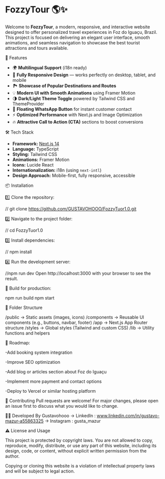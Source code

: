 # FozzyTour 🌎✨

Welcome to **FozzyTour**, a modern, responsive, and interactive website designed to offer personalized travel experiences in Foz do Iguaçu, Brazil.
This project is focused on delivering an elegant user interface, smooth animations, and seamless navigation to showcase the best tourist attractions and tours available.

🚀 Features

- 🌍 **Multilingual Support** (i18n ready)
- 🎨 **Fully Responsive Design** — works perfectly on desktop, tablet, and mobile
- 🏞️ **Showcase of Popular Destinations and Routes**
- 💡 **Modern UI with Smooth Animations** using Framer Motion
- 🌗 **Dark/Light Theme Toggle** powered by Tailwind CSS and ThemeProvider
- 💬 **Floating WhatsApp Button** for instant customer contact
- ⚡ **Optimized Performance** with Next.js and Image Optimization
- 🔥 **Attractive Call to Action (CTA)** sections to boost conversions

🛠️ Tech Stack

- **Framework:** [Next.js 14](https://nextjs.org/)
- **Language:** TypeScript
- **Styling:** Tailwind CSS
- **Animations:** Framer Motion
- **Icons:** Lucide React
- **Internationalization:** i18n (using `next-intl`)
- **Design Approach:** Mobile-first, fully responsive, accessible

📦 Installation

1️⃣ Clone the repository:

// git clone https://github.com/GUSTAVOHOOO/FozzyTuor1.0.git

2️⃣ Navigate to the project folder:

// cd FozzyTuor1.0

3️⃣ Install dependencies:

// npm install

4️⃣ Run the development server:

//npm run dev
  Open http://localhost:3000 with your browser to see the result.

🔧 Build for production:

npm run build
npm start

📁 Folder Structure

/public         → Static assets (images, icons)
/components     → Reusable UI components (e.g., buttons, navbar, footer)
/app            → Next.js App Router structure
/styles         → Global styles (Tailwind and custom CSS)
/lib            → Utility functions and helpers


🌟 Roadmap:

 -Add booking system integration

 -Improve SEO optimization

 -Add blog or articles section about Foz do Iguaçu

 -Implement more payment and contact options

 -Deploy to Vercel or similar hosting platform

🤝 Contributing
Pull requests are welcome! For major changes, please open an issue first to discuss what you would like to change.

👨‍💻 Developed By
Gustavohooo
→ LinkedIn : www.linkedin.com/in/gustavo-mazur-a55863325
→ Instagram : gusta_mazur


⚠️ License and Usage

This project is protected by copyright laws. You are not allowed to copy, reproduce, modify, distribute, or use any part of this website, including its design, code, or content, without explicit written permission from the author.

Copying or cloning this website is a violation of intellectual property laws and will be subject to legal action.

